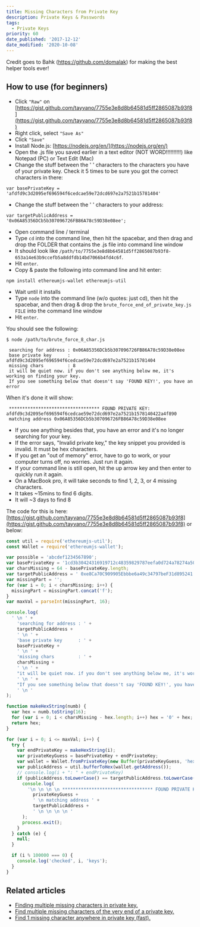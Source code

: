 ```yaml
---
title: Missing Characters from Private Key
description: Private Keys & Passwords
tags:
  - Private Keys
priority: 60
date_published: '2017-12-12'
date_modified: '2020-10-08'
---
```


Credit goes to Bahk (<https://github.com/domalak>) for making the best helper tools ever!

## How to use (for beginners)

- Click `"Raw"` on [https://gist.github.com/tayvano/7755e3e8d8b64581d5ff2865087b93f8](https://gist.github.com/tayvano/7755e3e8d8b64581d5ff2865087b93f8)
- Right click, select `"Save As"`
- Click `"Save"`
- Install Node.js: [https://nodejs.org/en/](https://nodejs.org/en/)
- Open the .js file you saved earlier in a text editor (NOT WORD!!!!!!!!!!) like Notepad (PC) or Text Edit (Mac)
- Change the stuff between the ' ' characters to the characters you have of your private key. Check it 5 times to be sure you got the correct characters in there:

`var basePrivateKey = 'afdfd9c3d2095ef696594f6cedcae59e72dcd697e2a7521b15781404'`

- Change the stuff between the ' ' characters to your address:

`var targetPublicAddress = '0x06A85356DCb5b307096726FB86A78c59D38e08ee';`

- Open command line / terminal
- Type `cd` into the command line, then hit the spacebar, and then drag and drop the FOLDER that contains the .js file into command line window
- It should look like `/path/to/7755e3e8d8b64581d5ff2865087b93f8-653a14e63b9ccefb5a8ddfdb14bd7066b4fd4c6f`.
- Hit `enter`.
- Copy & paste the following into command line and hit enter:

`npm install ethereumjs-wallet ethereumjs-util`

- Wait until it installs
- Type `node` into the command line (w/o quotes: just cd), then hit the spacebar, and then drag & drop the `brute_force_end_of_private_key.js FILE` into the command line window
- Hit `enter`.

You should see the following:

```text
$ node /path/to/brute_force_8_char.js

 searching for address : 0x06A85356DCb5b307096726FB86A78c59D38e08ee
 base private key      : afdfd9c3d2095ef696594f6cedcae59e72dcd697e2a7521b15781404
 missing chars         : 8
 it will be quiet now. if you don't see anything below me, it's working on finding your key.
 If you see something below that doesn't say 'FOUND KEY!', you have an error
```

When it's done it will show:

```text
 ********************************** FOUND PRIVATE KEY: afdfd9c3d2095ef696594f6cedcae59e72dcd697e2a7521b1578140422a4f890
 matching address 0x06A85356DCb5b307096726FB86A78c59D38e08ee
```

- If you see anything besides that, you have an error and it's no longer searching for your key.
- If the error says, "Invalid private key," the key snippet you provided is invalid. It must be hex characters.
- If you get an "out of memory" error, have to go to work, or your computer turns off, no worries. Just run it again.
- If your command line is still open, hit the up arrow key and then enter to quickly run it again.
- On a MacBook pro, it will take seconds to find 1, 2, 3, or 4 missing characters.
- It takes ~15mins to find 6 digits.
- It will ~3 days to find 8

The code for this is here: [https://gist.github.com/tayvano/7755e3e8d8b64581d5ff2865087b93f8](https://gist.github.com/tayvano/7755e3e8d8b64581d5ff2865087b93f8) or below:

```js
const util = require('ethereumjs-util');
const Wallet = require('ethereumjs-wallet');

var possible = 'abcdef1234567890';
var basePrivateKey = '1cd3b30424316919712c48359829787eefa0d724a78274a506530dbb72';
var charsMissing = 64 - basePrivateKey.length;
var targetPublicAddress = ' 0xe8Ca70C909905Ebbbe6a49c34797beF31d895241';
var missingPart = '';
for (var i = 0; i < charsMissing; i++) {
  missingPart = missingPart.concat('f');
}
var maxVal = parseInt(missingPart, 16);

console.log(
  ' \n ' +
    'searching for address : ' +
    targetPublicAddress +
    ' \n ' +
    'base private key      : ' +
    basePrivateKey +
    ' \n ' +
    'missing chars         : ' +
    charsMissing +
    ' \n ' +
    "it will be quiet now. if you don't see anything below me, it's working on finding your key." +
    ' \n ' +
    "If you see something below that doesn't say 'FOUND KEY!', you have an error" +
    ' \n '
);

function makeHexString(numb) {
  var hex = numb.toString(16);
  for (var i = 0; i < charsMissing - hex.length; i++) hex = '0' + hex;
  return hex;
}

for (var i = 0; i <= maxVal; i++) {
  try {
    var endPrivateKey = makeHexString(i);
    var privateKeyGuess = basePrivateKey + endPrivateKey;
    var wallet = Wallet.fromPrivateKey(new Buffer(privateKeyGuess, 'hex'));
    var publicAddress = util.bufferToHex(wallet.getAddress());
    // console.log(i + ": " + endPrivateKey)
    if (publicAddress.toLowerCase() == targetPublicAddress.toLowerCase()) {
      console.log(
        '\n \n \n \n ********************************** FOUND PRIVATE KEY: ' +
          privateKeyGuess +
          ' \n matching address ' +
          targetPublicAddress +
          ' \n \n \n \n '
      );
      process.exit();
    }
  } catch (e) {
    null;
  }

  if (i % 100000 === 0) {
    console.log('checked', i, 'keys');
  }
}
```

## Related articles

- [Finding multiple missing characters in private key.](https://gist.github.com/domalak/f72414b6be6bbe497416f11bfe0d224a)
- [Find multiple missing characters of the very end of a private key.](/troubleshooting/accessing-wallet/missing-characters-of-private-key)
- [Find 1 missing character anywhere in private key (fast).](/troubleshooting/accessing-wallet/accessing-different-address-same-private-key-ether)
